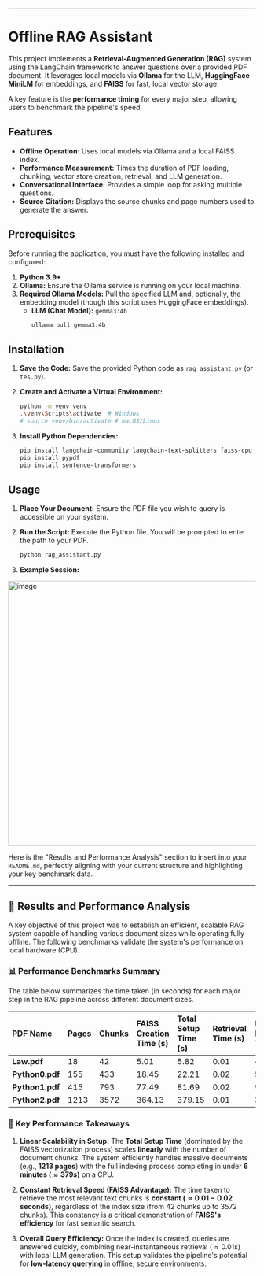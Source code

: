 
-----

#  Offline RAG Assistant

This project implements a **Retrieval-Augmented Generation (RAG)** system using the LangChain framework to answer questions over a provided PDF document. It leverages local models via **Ollama** for the LLM, **HuggingFace MiniLM** for embeddings, and **FAISS** for fast, local vector storage.

A key feature is the **performance timing** for every major step, allowing users to benchmark the pipeline's speed.

##  Features

  * **Offline Operation:** Uses local models via Ollama and a local FAISS index.
  * **Performance Measurement:** Times the duration of PDF loading, chunking, vector store creation, retrieval, and LLM generation.
  * **Conversational Interface:** Provides a simple loop for asking multiple questions.
  * **Source Citation:** Displays the source chunks and page numbers used to generate the answer.

##  Prerequisites

Before running the application, you must have the following installed and configured:

1.  **Python 3.9+**
2.  **Ollama:** Ensure the Ollama service is running on your local machine.
3.  **Required Ollama Models:** Pull the specified LLM and, optionally, the embedding model (though this script uses HuggingFace embeddings).
      * **LLM (Chat Model):** `gemma3:4b`
        ```bash
        ollama pull gemma3:4b
        ```

##  Installation

1.  **Save the Code:** Save the provided Python code as `rag_assistant.py` (or `tes.py`).

2.  **Create and Activate a Virtual Environment:**

    ```bash
    python -m venv venv
    .\venv\Scripts\activate  # Windows
    # source venv/bin/activate # macOS/Linux
    ```

3.  **Install Python Dependencies:**

    ```bash
    pip install langchain-community langchain-text-splitters faiss-cpu
    pip install pypdf
    pip install sentence-transformers
    ```

##  Usage

1.  **Place Your Document:** Ensure the PDF file you wish to query is accessible on your system.

2.  **Run the Script:** Execute the Python file. You will be prompted to enter the path to your PDF.

    ```bash
    python rag_assistant.py
    ```

3.  **Example Session:**

<img width="1919" height="539" alt="image" src="https://github.com/user-attachments/assets/d68b1c28-24e8-470b-b9b9-89c7d5606928" />

Here is the "Results and Performance Analysis" section to insert into your `README.md`, perfectly aligning with your current structure and highlighting your key benchmark data.

***

## 🚀 Results and Performance Analysis

A key objective of this project was to establish an efficient, scalable RAG system capable of handling various document sizes while operating fully offline. The following benchmarks validate the system's performance on local hardware (CPU).

### 📊 Performance Benchmarks Summary

The table below summarizes the time taken (in seconds) for each major step in the RAG pipeline across different document sizes.

| PDF Name | Pages | Chunks | FAISS Creation Time (s) | Total Setup Time (s) | Retrieval Time (s) | LLM Response Time (s) |
| :--- | :--- | :--- | :--- | :--- | :--- | :--- |
| **Law.pdf** | 18 | 42 | 5.01 | 5.82 | 0.01 | 42.48 |
| **Python0.pdf** | 155 | 433 | 18.45 | 22.21 | 0.02 | 54.69 |
| **Python1.pdf** | 415 | 793 | 77.49 | 81.69 | 0.02 | 95.14 |
| **Python2.pdf** | 1213 | 3572 | 364.13 | 379.15 | 0.01 | 35.88 |

### 🧠 Key Performance Takeaways

1.  **Linear Scalability in Setup:**
    The **Total Setup Time** (dominated by the FAISS vectorization process) scales **linearly** with the number of document chunks. The system efficiently handles massive documents (e.g., **1213 pages**) with the full indexing process completing in under **6 minutes ($\approx 379s$)** on a CPU.

2.  **Constant Retrieval Speed (FAISS Advantage):**
    The time taken to retrieve the most relevant text chunks is **constant ($\approx 0.01 - 0.02$ seconds)**, regardless of the index size (from 42 chunks up to 3572 chunks). This constancy is a critical demonstration of **FAISS's efficiency** for fast semantic search.

3.  **Overall Query Efficiency:**
    Once the index is created, queries are answered quickly, combining near-instantaneous retrieval ($\approx 0.01$s) with local LLM generation. This setup validates the pipeline's potential for **low-latency querying** in offline, secure environments.
